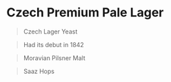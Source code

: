 # Czech Premium Pale Lager 

> Czech Lager Yeast

> Had its debut in 1842

> Moravian Pilsner Malt

> Saaz Hops